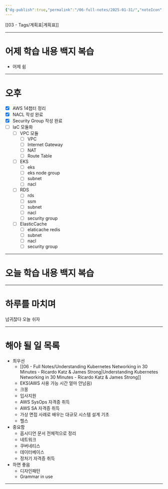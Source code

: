 ```yaml
---
{"dg-publish":true,"permalink":"/06-full-notes/2025-01-31/","noteIcon":""}
---
```



[[03 - Tags/계획표\|계획표]]

---
# 어제 학습 내용 백지 복습
- 어제 쉼
---
# 오후
- [x] AWS 14챕터 정리
- [x] NACL 작성 완료
- [x] Security Group 작성 완료
- [ ] IaC 모듈화
	- [ ] VPC 모듈
		- [ ] VPC
		- [ ] Internet Gateway
		- [ ] NAT
		- [ ] Route Table
	- [ ] EKS
		- [ ] eks
		- [ ] eks node group
		- [ ] subnet
		- [ ] nacl
	- [ ] RDS
		- [ ] rds
		- [ ] ssm
		- [ ] subnet
		- [ ] nacl
		- [ ] security group
	- [ ] ElasticCache
		- [ ] elaticache redis
		- [ ] subnet
		- [ ] nacl
		- [ ] security group
---
# 오늘 학습 내용 백지 복습

---
# 하루를 마치며

넘귀찮다 오늘 쉬자


---
# 해야 될 일 목록
- 최우선
	- [[06 - Full Notes/Understanding Kubernetes Networking in 30 Minutes - Ricardo Katz & James Strong\|Understanding Kubernetes Networking in 30 Minutes - Ricardo Katz & James Strong]]
	- EKS(AWS 사용 가능 시간 얼마 안남음)
	- 크몽
	- 입사지원
	- AWS SysOps 자격증 취득
	- AWS SA 자격증 취득
	- 가상 면접 사례로 배우는 대규모 시스템 설계 기초
	- 헬스
- 중요함
	- 옵시디언 문서 전체적으로 정리
	- 네트워크
	- 쿠버네티스
	- 데이터베이스
	- 정처기 자격증 취득
- 하면 좋음
	- 디자인패턴
	- Grammar in use

---